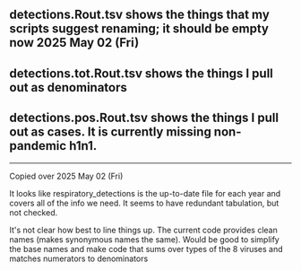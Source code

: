
## detections.Rout.tsv shows the things that my scripts suggest renaming; it should be empty now 2025 May 02 (Fri)
## detections.tot.Rout.tsv shows the things I pull out as denominators
## detections.pos.Rout.tsv shows the things I pull out as cases. It is currently missing non-pandemic h1n1.

----------------------------------------------------------------------

Copied over 2025 May 02 (Fri)

It looks like respiratory_detections is the up-to-date file for each year and covers all of the info we need. It seems to have redundant tabulation, but not checked.

It's not clear how best to line things up. The current code provides clean names (makes synonymous names the same). Would be good to simplify the base names and make code that sums over types of the 8 viruses and matches numerators to denominators


